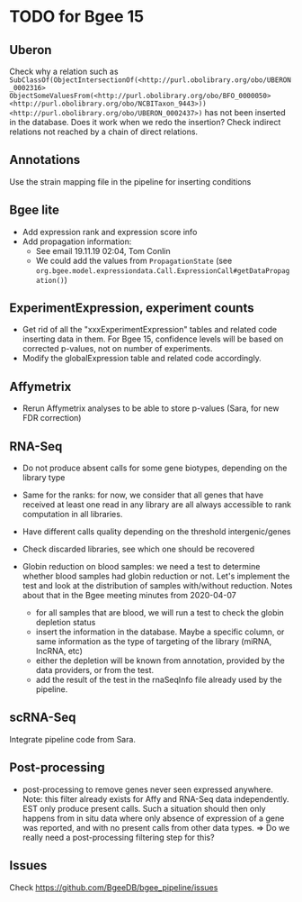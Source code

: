 # TODO for Bgee 15

## Uberon

Check why a relation such as `SubClassOf(ObjectIntersectionOf(<http://purl.obolibrary.org/obo/UBERON_0002316> ObjectSomeValuesFrom(<http://purl.obolibrary.org/obo/BFO_0000050> <http://purl.obolibrary.org/obo/NCBITaxon_9443>)) <http://purl.obolibrary.org/obo/UBERON_0002437>)` has not been inserted in the database. Does it work when we redo the insertion? Check indirect relations not reached by a chain of direct relations.

## Annotations

Use the strain mapping file in the pipeline for inserting conditions

## Bgee lite

* Add expression rank and expression score info
* Add propagation information:
  * See email 19.11.19 02:04, Tom Conlin
  * We could add the values from `PropagationState` (see `org.bgee.model.expressiondata.Call.ExpressionCall#getDataPropagation()`)
  
## ExperimentExpression, experiment counts

* Get rid of all the "xxxExperimentExpression" tables and related code inserting data in them. For Bgee 15, confidence levels will be based on corrected p-values, not on number of experiments.
* Modify the globalExpression table and related code accordingly.

## Affymetrix

* Rerun Affymetrix analyses to be able to store p-values (Sara, for new FDR correction)

## RNA-Seq

* Do not produce absent calls for some gene biotypes, depending on the library type
* Same for the ranks: for now, we consider that all genes that have received
  at least one read in any library are all always accessible to rank computation in all libraries.
  
* Have different calls quality depending on the threshold intergenic/genes

* Check discarded libraries, see which one should be recovered

* Globin reduction on blood samples: we need a test to determine whether blood samples
had globin reduction or not. Let's implement the test and look at the distribution
of samples with/without reduction. Notes about that in the Bgee meeting minutes
from 2020-04-07
  * for all samples that are blood, we will run a test to check the globin depletion status
  * insert the information in the database. Maybe a specific column,
  or same information as the type of targeting of the library (miRNA, lncRNA, etc)
  * either the depletion will be known from annotation, provided by the data providers, or from the test.
  * add the result of the test in the rnaSeqInfo file already used by the pipeline.

## scRNA-Seq

Integrate pipeline code from Sara.

## Post-processing

* post-processing to remove genes never seen expressed anywhere.
Note: this filter already exists for Affy and RNA-Seq data independently. EST only produce present calls.
Such a situation should then only happens from in situ data where only absence of expression of a gene was reported,
and with no present calls from other data types. => Do we really need a post-processing filtering step for this?
  
## Issues

Check https://github.com/BgeeDB/bgee_pipeline/issues
